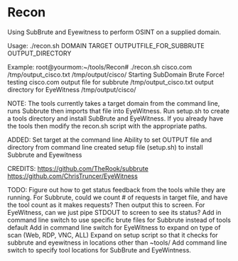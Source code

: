 # Recon
Using SubBrute and Eyewitness to perform OSINT on a supplied domain.

Usage:
./recon.sh DOMAIN TARGET OUTPUTFILE_FOR_SUBBRUTE OUTPUT_DIRECTORY

Example:
root@yourmom:~/tools/Recon# ./recon.sh cisco.com /tmp/output_cisco.txt /tmp/output/cisco/
Starting SubDomain Brute Force!
testing cisco.com
output file for subbrute /tmp/output_cisco.txt
output directory for EyeWitness /tmp/output/cisco/
<WAIT UNTIL COMPLETION>

NOTE:
The tools currently takes a target domain from the command line, runs Subbrute then imports that file into EyeWitness. Run setup.sh to create a tools directory and install SubBrute and EyeWitness. If you already have the tools then modify the recon.sh script with the appropriate paths.

ADDED:
Set target at the command line
Ability to set OUTPUT file and directory from command line
created setup file (setup.sh) to install Subbrute and Eyewitness

CREDITS:
https://github.com/TheRook/subbrute
https://github.com/ChrisTruncer/EyeWitness

TODO:
Figure out how to get status feedback from the tools while they are running. 
  For Subbrute, could we count # of requests in target file, and have the tool count as it makes requests? Then output this to screen.
  For EyeWitness, can we just pipe STDOUT to screen to see its status?
Add in command line switch to use specific brute files for Subbrute instead of tools default
Add in command line switch for EyeWitness to expand on type of scan (Web, RDP, VNC, ALL)
Expand on setup script so that it checks for subbrute and eyewitness in locations other than ~tools/
Add command line switch to specify tool locations for SubBrute and EyeWintness.
